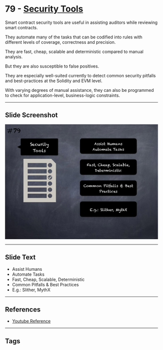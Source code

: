 
# 79 - [Security Tools](./Security%20Tools.md)

Smart contract security tools are useful in assisting auditors while reviewing smart contracts. 

They automate many of the tasks that can be codified into rules with different levels of coverage, correctness and precision. 

They are fast, cheap, scalable and deterministic compared to manual analysis. 

But they are also susceptible to false positives. 

They are especially well-suited currently to detect common security pitfalls and best-practices at the Solidity and EVM level.

With varying degrees of manual assistance, they can also be programmed to check for application-level, business-logic constraints.

___
## Slide Screenshot
![079.jpg](../../images/6.%20Audit%20Techniques%20and%20Tools%20101/079.jpg)
___
## Slide Text
- Assist Humans
- Automate Tasks
- Fast, Cheap, Scalable, Deterministic
- Common Pitfalls & Best Practices
- E.g.: Slither, MythX
___
## References
- [Youtube Reference](https://youtu.be/jZ81ebDJVe0?t=1278)
___
## Tags
